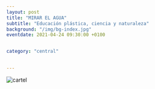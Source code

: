 ```yaml
---
layout: post
title: "MIRAR EL AGUA"
subtitle: "Educación plástica, ciencia y naturaleza"
background: "/img/bg-index.jpg"
eventdate: 2021-04-24 09:30:00 +0100


category: "central"

   
---
```



![cartel](/img/posts/noriasabaran.png)
